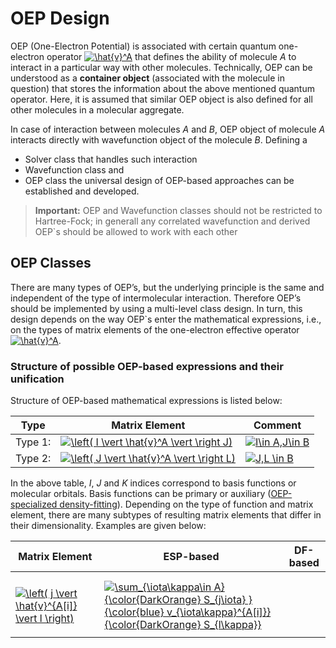 OEP Design
==========

OEP (One-Electron Potential) is associated with certain quantum one-electron operator 
<a href="https://www.codecogs.com/eqnedit.php?latex=\hat{v}^A" target="_blank"><img src="https://latex.codecogs.com/gif.latex?\hat{v}^A" title="\hat{v}^A" /></a>
that defines the ability of molecule *A* to interact in a particular way with other molecules. 
Technically, OEP can be understood as a **container object** (associated with the molecule in question)
that stores the information about the above mentioned quantum operator. 
Here, it is assumed that similar OEP
object is also defined for all other molecules in a molecular aggregate. 

In case of interaction between molecules *A* and *B*,
OEP object of molecule *A* interacts directly with wavefunction object
of the molecule *B*. Defining a 
 * Solver class that handles such interaction 
 * Wavefunction class and
 * OEP class
the universal design of OEP-based approaches can be established and developed.

> **Important:**
>  OEP and Wavefunction classes should not be restricted to Hartree-Fock; in generall any correlated 
>  wavefunction and derived OEP`s should be allowed to work with each other
>

OEP Classes
-----------

There are many types of OEP’s, but the underlying principle is the same and independent of the
type of intermolecular interaction. Therefore OEP’s should be implemented by using a multi-level class design.
In turn, this design depends on the way OEP`s enter the mathematical expressions, i.e., on the types
of matrix elements of the one-electron effective operator
<a href="https://www.codecogs.com/eqnedit.php?latex=\hat{v}^A" target="_blank"><img src="https://latex.codecogs.com/gif.latex?\hat{v}^A" title="\hat{v}^A" /></a>.

### Structure of possible OEP-based expressions and their unification

Structure of OEP-based mathematical expressions is listed below:

| Type  | Matrix Element | Comment |
|--------|----|---|
| Type 1:| <a href="https://www.codecogs.com/eqnedit.php?latex=\left(&space;I&space;\vert&space;\hat{v}^A&space;\vert&space;\right&space;J)" target="_blank"><img src="https://latex.codecogs.com/gif.latex?\left(&space;I&space;\vert&space;\hat{v}^A&space;\vert&space;\right&space;J)" title="\left( I \vert \hat{v}^A \vert \right J)" /></a>    | <a href="https://www.codecogs.com/eqnedit.php?latex=I\in&space;A,J\in&space;B" target="_blank"><img src="https://latex.codecogs.com/gif.latex?I\in&space;A,J\in&space;B" title="I\in A,J\in B" /></a>  |
| Type 2:| <a href="https://www.codecogs.com/eqnedit.php?latex=\left(&space;J&space;\vert&space;\hat{v}^A&space;\vert&space;\right&space;L)" target="_blank"><img src="https://latex.codecogs.com/gif.latex?\left(&space;J&space;\vert&space;\hat{v}^A&space;\vert&space;\right&space;L)" title="\left( J \vert \hat{v}^A \vert \right L)" /></a>    | <a href="https://www.codecogs.com/eqnedit.php?latex=J,L&space;\in&space;B" target="_blank"><img src="https://latex.codecogs.com/gif.latex?J,L&space;\in&space;B" title="J,L \in B" /></a>  |

In the above table, *I*, *J* and *K* indices correspond to basis functions or molecular orbitals. Basis functions can be primary or auxiliary ([OEP-specialized density-fitting](https://github.com/globulion/oepdev/blob/master/doc/git/doc_density_fitting.md)). Depending on the type of function and matrix element, there are many subtypes of resulting matrix elements that differ in their dimensionality. Examples are given below:

| Matrix Element | ESP-based | DF-based |
|----|---|---|
| | | |
| | | |
| <a href="https://www.codecogs.com/eqnedit.php?latex=\left(&space;j&space;\vert&space;\hat{v}^{A[i]}&space;\vert&space;l&space;\right)" target="_blank"><img src="https://latex.codecogs.com/gif.latex?\left(&space;j&space;\vert&space;\hat{v}^{A[i]}&space;\vert&space;l&space;\right)" title="\left( j \vert \hat{v}^{A[i]} \vert l \right)" /></a> | <a href="https://www.codecogs.com/eqnedit.php?latex=\sum_{\iota\kappa\in&space;A}&space;{\color{DarkOrange}&space;S_{j\iota}&space;}&space;{\color{blue}&space;v_{\iota\kappa}^{A[i]}}&space;{\color{DarkOrange}&space;S_{l\kappa}}" target="_blank"><img src="https://latex.codecogs.com/gif.latex?\sum_{\iota\kappa\in&space;A}&space;{\color{DarkOrange}&space;S_{j\iota}&space;}&space;{\color{blue}&space;v_{\iota\kappa}^{A[i]}}&space;{\color{DarkOrange}&space;S_{l\kappa}}" title="\sum_{\iota\kappa\in A} {\color{DarkOrange} S_{j\iota} } {\color{blue} v_{\iota\kappa}^{A[i]}} {\color{DarkOrange} S_{l\kappa}}" /></a>| |
| | | |
